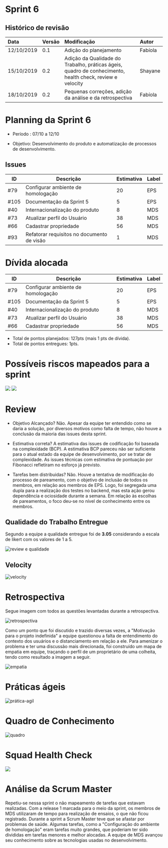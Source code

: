 # Sprint 6

## Histórico de revisão
| Data   | Versão | Modificação  | Autor  |
| :- | :- | :- | :- |
| 12/10/2019 | 0.1 | Adição do planejamento  |  Fabíola |
| 15/10/2019 | 0.2 | Adição da Qualidade do Trabalho, práticas ágeis, quadro de conhecimento, health check, review e velocity |  Shayane |
| 18/10/2019 | 0.2 | Pequenas correções, adição da análise e da retrospectiva |  Fabíola |

# Planning da Sprint 6

- Período : 07/10 a 12/10

- Objetivo: Desenvolvimento do produto e automatização de processos de desenvolvimento.

## Issues

| ID | Descrição | Estimativa | Label |
| ---|-----------|------------|-------|
| #79 | Configurar ambiente de homologação | 20 | EPS |
| #105 | Documentação da Sprint 5 | 5 | EPS |
| #40 | Internacionalização do produto | 8 | MDS |
| #73 | Atualizar perfil do Usuário | 38 | MDS |
| #66 | Cadastrar propriedade| 56 | MDS | 
| #93 | Refatorar requisitos no documento de visão | 1 | MDS |

# Dívida alocada

ID | Descrição | Estimativa | Label|
---|-----------|------------|-------|
| #79 | Configurar ambiente de homologação | 20 | EPS |
| #105 | Documentação da Sprint 5 | 5 | EPS |
| #40 | Internacionalização do produto | 8 | MDS |
| #73 | Atualizar perfil do Usuário | 38 | MDS |
| #66 | Cadastrar propriedade| 56 | MDS | 

 - Total de pontos planejados: 127pts (mais 1 pts de dívida).
 - Total de pontos entregues: 1pts.

 # Possíveis riscos mapeados para a sprint

<img src="../img/gerenciamento/risks6.png">
<img src="../img/gerenciamento/burn6.png">


# Review

- Objetivo Alcançado? Não. Apesar da equipe ter entendido como se daria a solução, por diversos motivos como falta de tempo, não houve a conclusão da maioria das issues desta sprint.

- Estimativa correta? A estimativa das issues de codificação foi baseada na complexidade (BCP). A estimativa BCP pareceu não ser suficiente para o atual estado da equipe de desenvolvimento, por se tratar de complexidade. As issues técnicas com estimativa de pontuação por Fibonacci refletiram no esforço já previsto. 

- Tarefas bem distribuidas? Não. Houve a tentativa de modificação do processo de pareamento, com o objetivo de inclusão de todos os membros, em relação aos membros de EPS. Logo, foi segregada uma dupla para a realização dos testes no backend, mas esta ação gerou dependência e ociosidade durante a semana. Em relação às escolhas de pareamentos, o foco deu-se no nível de conhecimento entre os membros.


## Qualidade do Trabalho Entregue

Segundo a equipe a qualidade entregue foi de **3.05** considerando a escala de likert com os valores de 1 a 5.

![review e qualidade](../img/gerenciamento/review6.png)

## Velocity

![velocity](../img/gerenciamento/velocity6.png)

# Retrospectiva

Segue imagem com todos as questões levantadas durante a retrospectiva.

![retrospectiva](../img/gerenciamento/retrospective6.png)


Como um ponto que foi discutido e trazido diversas vezes, a "Motivação para o projeto indefinida" a equipe questionou a falta de entendimento do contexto dos usuários e o distanciamento em relação a ele. Para amenizar o problema e ter uma discussão mais direcionada, foi construído um mapa de empatia em equipe, traçando o perfil de um proprietário de uma colheita, tendo como resultado a imagem a seguir.

![empatia](../img/gerenciamento/empatia.png)


# Práticas ágeis 

![prática-agil](../img/gerenciamento/agil6.png)

# Quadro de Conhecimento

![quadro](../img/gerenciamento/conhecimento6.png)

# Squad Health Check

<img src="../img/gerenciamento/health6.png">

# Análise da Scrum Master

Repetiu-se nessa sprint o não mapeamento de tarefas que estavam realizadas. Com a release 1 marcada para o meio da sprint, os membros de MDS utilizaram de tempo para realização de ensaios, o que não ficou registrado. Durante a sprint a Scrum Master teve que se afastar por problemas de saúde. Algumas tarefas, como a "Configuração do ambiente de homologação" eram tarefas muito grandes, que poderiam ter sido divididas em tarefas menores e melhor alocadas. A equipe de MDS avançou seu conhecimento sobre as tecnologias usadas no desenvolvimento.

